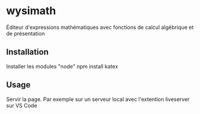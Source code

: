 # wysimath
Éditeur d'expressions mathématiques avec fonctions de calcul algébrique et de présentation

## Installation
Installer les modules "node"
npm install katex

## Usage
Servir la page. Par exemple sur un serveur local avec l'extention liveserver sur VS Code